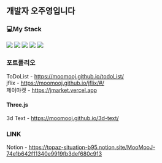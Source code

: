 ##  개발자 오주영입니다


### 💻My Stack
<img src="https://img.shields.io/badge/Node.js-339933?style=flat-square&logo=Node.js&logoColor=white"/> <img src="https://img.shields.io/badge/React-61DAFB?style=flat-square&logo=React&logoColor=black"/> <img src="https://img.shields.io/badge/JavaScript-F7DF1E?style=flat-square&logo=JavaScript&logoColor=black"/> <img src="https://img.shields.io/badge/Redux-764ABC?style=flat-square&logo=Redux&logoColor=white"/> <img src="https://img.shields.io/badge/TypeScript-3178C6?style=flat-square&logo=TypeScript&logoColor=white"/>



### 포트폴리오
ToDoList - https://moomooj.github.io/todoList/ <br>
jflix - https://moomooj.github.io/jflix/#/ <br>
제이마켓 - https://jmarket.vercel.app

#### Three.js
3d Text - https://moomooj.github.io/3d-text/


### LINK 
Notion - https://topaz-situation-b95.notion.site/MooMooJ-74e1b642f11340e9919fb3def680c913 

